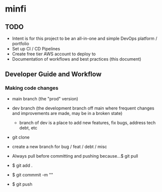 # minfi

## TODO
- Intent is for this project to be an all-in-one and simple DevOps platform / portfolio
- Set up CI / CD Pipelines
- Create free tier AWS account to deploy to
- Documentation of workflows and best practices (this document)

## Developer Guide and Workflow

### Making code changes

- main branch (the "prod" version)
- dev branch (the development branch off main where frequent changes and improvements are made, may be in a broken state)
    - branch of dev is a place to add new features, fix bugs, address tech debt, etc

- git clone
- create a new branch for bug / feat / debt / misc
- Always pull before committing and pushing because...$ git pull
- $ git add .
- $ git commmit -m ""
- $ git push